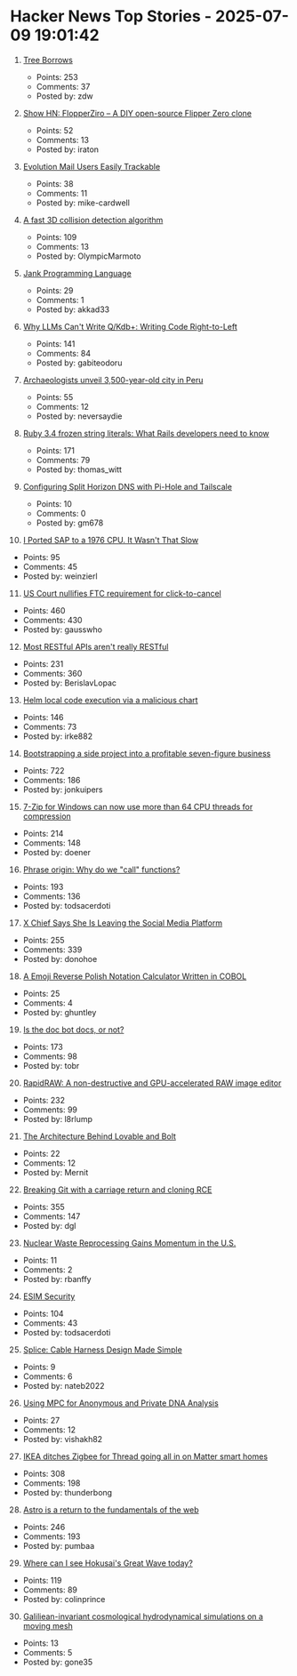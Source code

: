 # Hacker News Top Stories - 2025-07-09 19:01:42

1. [Tree Borrows](https://plf.inf.ethz.ch/research/pldi25-tree-borrows.html)
   - Points: 253
   - Comments: 37
   - Posted by: zdw

2. [Show HN: FlopperZiro – A DIY open-source Flipper Zero clone](https://github.com/lraton/FlopperZiro)
   - Points: 52
   - Comments: 13
   - Posted by: iraton

3. [Evolution Mail Users Easily Trackable](https://www.grepular.com/Evolution_Mail_Users_Easily_Trackable)
   - Points: 38
   - Comments: 11
   - Posted by: mike-cardwell

4. [A fast 3D collision detection algorithm](https://cairno.substack.com/p/improvements-to-the-separating-axis)
   - Points: 109
   - Comments: 13
   - Posted by: OlympicMarmoto

5. [Jank Programming Language](https://jank-lang.org/)
   - Points: 29
   - Comments: 1
   - Posted by: akkad33

6. [Why LLMs Can't Write Q/Kdb+: Writing Code Right-to-Left](https://medium.com/@gabiteodoru/why-llms-cant-write-q-kdb-writing-code-right-to-left-ea6df68af443)
   - Points: 141
   - Comments: 84
   - Posted by: gabiteodoru

7. [Archaeologists unveil 3,500-year-old city in Peru](https://www.bbc.co.uk/news/articles/c07dmx38kyeo)
   - Points: 55
   - Comments: 12
   - Posted by: neversaydie

8. [Ruby 3.4 frozen string literals: What Rails developers need to know](https://www.prateekcodes.dev/ruby-34-frozen-string-literals-rails-upgrade-guide/)
   - Points: 171
   - Comments: 79
   - Posted by: thomas_witt

9. [Configuring Split Horizon DNS with Pi-Hole and Tailscale](https://www.bentasker.co.uk/posts/blog/general/configuring-pihole-to-serve-different-records-to-different-clients.html)
   - Points: 10
   - Comments: 0
   - Posted by: gm678

10. [I Ported SAP to a 1976 CPU. It Wasn't That Slow](https://github.com/oisee/zvdb-z80/blob/master/ZVDB-Z80-ABAP.md)
   - Points: 95
   - Comments: 45
   - Posted by: weinzierl

11. [US Court nullifies FTC requirement for click-to-cancel](https://arstechnica.com/tech-policy/2025/07/us-court-cancels-ftc-rule-that-would-have-made-canceling-subscriptions-easier/)
   - Points: 460
   - Comments: 430
   - Posted by: gausswho

12. [Most RESTful APIs aren't really RESTful](https://florian-kraemer.net//software-architecture/2025/07/07/Most-RESTful-APIs-are-not-really-RESTful.html)
   - Points: 231
   - Comments: 360
   - Posted by: BerislavLopac

13. [Helm local code execution via a malicious chart](https://github.com/helm/helm/security/advisories/GHSA-557j-xg8c-q2mm)
   - Points: 146
   - Comments: 73
   - Posted by: irke882

14. [Bootstrapping a side project into a profitable seven-figure business](https://projectionlab.com/blog/we-reached-1m-arr-with-zero-funding)
   - Points: 722
   - Comments: 186
   - Posted by: jonkuipers

15. [7-Zip for Windows can now use more than 64 CPU threads for compression](https://www.7-zip.org/history.txt)
   - Points: 214
   - Comments: 148
   - Posted by: doener

16. [Phrase origin: Why do we "call" functions?](https://quuxplusone.github.io/blog/2025/04/04/etymology-of-call/)
   - Points: 193
   - Comments: 136
   - Posted by: todsacerdoti

17. [X Chief Says She Is Leaving the Social Media Platform](https://www.nytimes.com/2025/07/09/technology/linda-yaccarino-x-steps-down.html)
   - Points: 255
   - Comments: 339
   - Posted by: donohoe

18. [A Emoji Reverse Polish Notation Calculator Written in COBOL](https://github.com/ghuntley/cobol-emoji-rpn-calculator)
   - Points: 25
   - Comments: 4
   - Posted by: ghuntley

19. [Is the doc bot docs, or not?](https://www.robinsloan.com/lab/what-are-we-even-doing-here/)
   - Points: 173
   - Comments: 98
   - Posted by: tobr

20. [RapidRAW: A non-destructive and GPU-accelerated RAW image editor](https://github.com/CyberTimon/RapidRAW)
   - Points: 232
   - Comments: 99
   - Posted by: l8rlump

21. [The Architecture Behind Lovable and Bolt](https://www.beam.cloud/blog/agentic-apps)
   - Points: 22
   - Comments: 12
   - Posted by: Mernit

22. [Breaking Git with a carriage return and cloning RCE](https://dgl.cx/2025/07/git-clone-submodule-cve-2025-48384)
   - Points: 355
   - Comments: 147
   - Posted by: dgl

23. [Nuclear Waste Reprocessing Gains Momentum in the U.S.](https://spectrum.ieee.org/nuclear-waste-reprocessing-transmutation)
   - Points: 11
   - Comments: 2
   - Posted by: rbanffy

24. [ESIM Security](https://security-explorations.com/esim-security.html)
   - Points: 104
   - Comments: 43
   - Posted by: todsacerdoti

25. [Splice: Cable Harness Design Made Simple](https://splice-cad.com)
   - Points: 9
   - Comments: 6
   - Posted by: nateb2022

26. [Using MPC for Anonymous and Private DNA Analysis](https://vishakh.blog/2025/07/08/using-mpc-for-anonymous-and-private-dna-analysis/)
   - Points: 27
   - Comments: 12
   - Posted by: vishakh82

27. [IKEA ditches Zigbee for Thread going all in on Matter smart homes](https://www.theverge.com/smart-home/701697/ikea-matter-thread-new-products-new-smart-home-strategy)
   - Points: 308
   - Comments: 198
   - Posted by: thunderbong

28. [Astro is a return to the fundamentals of the web](https://websmith.studio/blog/astro-is-a-developers-dream/)
   - Points: 246
   - Comments: 193
   - Posted by: pumbaa

29. [Where can I see Hokusai's Great Wave today?](https://greatwavetoday.com/)
   - Points: 119
   - Comments: 89
   - Posted by: colinprince

30. [Galiliean-invariant cosmological hydrodynamical simulations on a moving mesh](https://wwwmpa.mpa-garching.mpg.de/~volker/arepo/)
   - Points: 13
   - Comments: 5
   - Posted by: gone35

